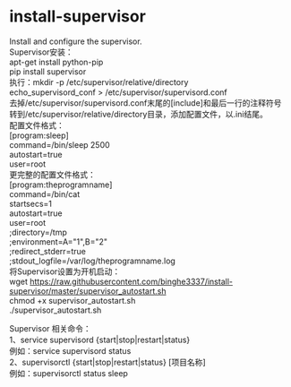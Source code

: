 # install-supervisor
Install and configure the supervisor.<br>
Supervisor安装：<br>
apt-get install python-pip<br>
pip install supervisor<br>
执行：mkdir -p /etc/supervisor/relative/directory<br>
echo_supervisord_conf > /etc/supervisor/supervisord.conf<br>
去掉/etc/supervisor/supervisord.conf末尾的[include]和最后一行的注释符号<br>
转到/etc/supervisor/relative/directory目录，添加配置文件，以.ini结尾。<br>
配置文件格式：<br>
[program:sleep]<br>
command=/bin/sleep 2500<br>
autostart=true<br>
user=root<br>
更完整的配置文件格式：<br>
[program:theprogramname]<br>
command=/bin/cat<br>
startsecs=1<br>
autostart=true<br>
user=root<br>
;directory=/tmp<br>
;environment=A="1",B="2"<br>
;redirect_stderr=true<br>
;stdout_logfile=/var/log/theprogramname.log<br>
将Supervisor设置为开机启动：<br>
wget https://raw.githubusercontent.com/binghe3337/install-supervisor/master/supervisor_autostart.sh<br>
chmod +x supervisor_autostart.sh<br>
./supervisor_autostart.sh<br>

Supervisor 相关命令：<br>
1、service supervisord {start|stop|restart|status}<br>
例如：service supervisord status<br>
2、supervisorctl {start|stop|restart|status} [项目名称]<br>
例如：supervisorctl status sleep<br>
